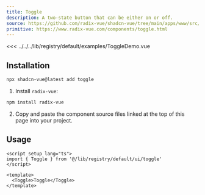 ```yaml
---
title: Toggle
description: A two-state button that can be either on or off.
source: https://github.com/radix-vue/shadcn-vue/tree/main/apps/www/src/lib/registry/default/ui/toggle 
primitive: https://www.radix-vue.com/components/toggle.html
---
```


<ComponentPreview name="ToggleDemo" >

<<< ../../../lib/registry/default/examples/ToggleDemo.vue

</ComponentPreview>



## Installation

```bash
npx shadcn-vue@latest add toggle
```

<ManualInstall>

1. Install `radix-vue`:

```bash
npm install radix-vue
```

2. Copy and paste the component source files linked at the top of this page into your project.
</ManualInstall>

## Usage

```vue
<script setup lang="ts">
import { Toggle } from '@/lib/registry/default/ui/toggle'
</script>

<template>
  <Toggle>Toggle</Toggle>
</template>
```